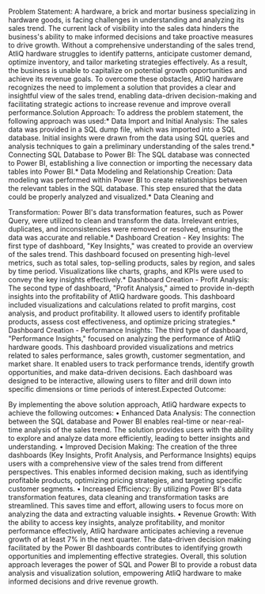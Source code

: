 Problem Statement:
A hardware, a brick and mortar business specializing in hardware goods, is facing challenges in understanding and analyzing its sales trend. The current lack of visibility into the sales data hinders the business's ability to make informed decisions and take proactive measures to drive growth. Without a comprehensive understanding of the sales trend, AtliQ hardware struggles to identify patterns, anticipate customer demand, optimize inventory, and tailor marketing strategies effectively. As a result, the business is unable to capitalize on potential growth opportunities and achieve its revenue goals. To overcome these obstacles, AtliQ hardware recognizes the need to implement a solution that provides a clear and insightful view of the sales trend, enabling data-driven decision-making and facilitating strategic actions to increase revenue and improve overall performance.Solution Approach:
To address the problem statement, the following approach was used:* Data Import and Initial Analysis:
The sales data was provided in a SQL dump file, which was imported into a SQL database. Initial insights were drawn from the data using SQL queries and analysis techniques to gain a preliminary understanding of the sales trend.* Connecting SQL Database to Power BI:
The SQL database was connected to Power BI, establishing a live connection or importing the necessary data tables into Power BI.* Data Modeling and Relationship Creation:
Data modeling was performed within Power BI to create relationships between the relevant tables in the SQL database. This step ensured that the data could be properly analyzed and visualized.* Data Cleaning and 

Transformation:
Power BI's data transformation features, such as Power Query, were utilized to clean and transform the data. Irrelevant entries, duplicates, and inconsistencies were removed or resolved, ensuring the data was accurate and reliable.* Dashboard Creation - Key Insights:
The first type of dashboard, "Key Insights," was created to provide an overview of the sales trend. This dashboard focused on presenting high-level metrics, such as total sales, top-selling products, sales by region, and sales by time period. Visualizations like charts, graphs, and KPIs were used to convey the key insights effectively.* Dashboard Creation - Profit Analysis:
The second type of dashboard, "Profit Analysis," aimed to provide in-depth insights into the profitability of AtliQ hardware goods. This dashboard included visualizations and calculations related to profit margins, cost analysis, and product profitability. It allowed users to identify profitable products, assess cost effectiveness, and optimize pricing strategies.* Dashboard Creation - Performance Insights:
The third type of dashboard, "Performance Insights," focused on analyzing the performance of AtliQ hardware goods. This dashboard provided visualizations and metrics related to sales performance, sales growth, customer segmentation, and market share. It enabled users to track performance trends, identify growth opportunities, and make data-driven decisions.
Each dashboard was designed to be interactive, allowing users to filter and drill down into specific dimensions or time periods of interest.Expected Outcome:

By implementing the above solution approach, AtliQ hardware expects to achieve the following outcomes:
•	Enhanced Data Analysis: The connection between the SQL database and Power BI enables real-time or near-real-time analysis of the sales trend. The solution provides users with the ability to explore and analyze data more efficiently, leading to better insights and understanding.
•	Improved Decision Making: The creation of the three dashboards (Key Insights, Profit Analysis, and Performance Insights) equips users with a comprehensive view of the sales trend from different perspectives. This enables informed decision making, such as identifying profitable products, optimizing pricing strategies, and targeting specific customer segments.
•	Increased Efficiency: By utilizing Power BI's data transformation features, data cleaning and transformation tasks are streamlined. This saves time and effort, allowing users to focus more on analyzing the data and extracting valuable insights.
•	Revenue Growth: With the ability to access key insights, analyze profitability, and monitor performance effectively, AtliQ hardware anticipates achieving a revenue growth of at least 7% in the next quarter. The data-driven decision making facilitated by the Power BI dashboards contributes to identifying growth opportunities and implementing effective strategies.
Overall, this solution approach leverages the power of SQL and Power BI to provide a robust data analysis and visualization solution, empowering AtliQ hardware to make informed decisions and drive revenue growth.
